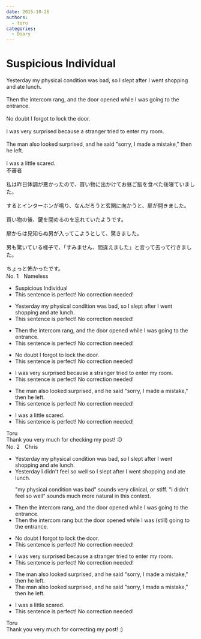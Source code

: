 ```yaml
---
date: 2015-10-26
authors:
  - toru
categories:
  - Diary
---
```


<h1 id="subject_show">Suspicious Individual</h1>
<div class="date" hidden>Oct 26, 2015 10:51</div>
<div id="post"><div id="body_show_ori">
Yesterday my physical condition was bad, so I slept after I went shopping and ate lunch.<br/><br/>Then the intercom rang, and the door opened while I was going to the entrance.<br/><br/>No doubt I forgot to lock the door.<br/><br/>I was very surprised because a stranger tried to enter my room.<br/><br/>The man also looked surprised, and he said "sorry, I made a mistake," then he left.<br/><br/>I was a little scared.
</div></div>

<!-- more -->

<div id="post_ja"><div id="body_show_mo">
不審者<br/><br/>私は昨日体調が悪かったので、買い物に出かけてお昼ご飯を食べた後寝ていました。<br/><br/>するとインターホンが鳴り、なんだろうと玄関に向かうと、扉が開きました。<br/><br/>買い物の後、鍵を閉めるのを忘れていたようです。<br/><br/>扉からは見知らぬ男が入ってこようとして、驚きました。<br/><br/>男も驚いている様子で、「すみません、間違えました」と言って去って行きました。<br/><br/>ちょっと怖かったです。
</div></div>
<div id="block"><div class="first_name"> No. 1　<span class="just_name">Nameless</span></div><div id="block2">
<ul class="correction_field">
<li class="incorrect">Suspicious Individual</li>
<li class="corrected perfect">This sentence is perfect! No correction needed!</li>
</ul>
<ul class="correction_field">
<li class="incorrect">Yesterday my physical condition was bad, so I slept after I went shopping and ate lunch.</li>
<li class="corrected perfect">This sentence is perfect! No correction needed!</li>
</ul>
<ul class="correction_field">
<li class="incorrect">Then the intercom rang, and the door opened while I was going to the entrance.</li>
<li class="corrected perfect">This sentence is perfect! No correction needed!</li>
</ul>
<ul class="correction_field">
<li class="incorrect">No doubt I forgot to lock the door.</li>
<li class="corrected perfect">This sentence is perfect! No correction needed!</li>
</ul>
<ul class="correction_field">
<li class="incorrect">I was very surprised because a stranger tried to enter my room.</li>
<li class="corrected perfect">This sentence is perfect! No correction needed!</li>
</ul>
<ul class="correction_field">
<li class="incorrect">The man also looked surprised, and he said "sorry, I made a mistake," then he left.</li>
<li class="corrected perfect">This sentence is perfect! No correction needed!</li>
</ul>
<ul class="correction_field">
<li class="incorrect">I was a little scared.</li>
<li class="corrected perfect">This sentence is perfect! No correction needed!</li>
</ul>
</div><div class="name"><span class="just_name">Toru</span><br>
Thank you very much for checking my post! :D
</div>
</div>
<div id="block"><div class="first_name"> No. 2　<span class="just_name">Chris</span></div><div id="block2">
<ul class="correction_field">
<li class="incorrect">Yesterday my physical condition was bad, so I slept after I went shopping and ate lunch.</li>
<li class="corrected correct">
Yesterday <span class="f_blue">I didn't feel so well</span> so I slept after I went shopping and ate lunch.
<p class="correction_comment">"my physical condition was bad" sounds very clinical, or stiff. "I didn't feel so well" sounds much more natural in this context.</p>
</li>
</ul>
<ul class="correction_field">
<li class="incorrect">Then the intercom rang, and the door opened while I was going to the entrance.</li>
<li class="corrected correct">
Then the intercom rang <span class="f_blue">but </span>the door opened while I was <span class="f_blue">(still) </span>going to the entrance.
</li>
</ul>
<ul class="correction_field">
<li class="incorrect">No doubt I forgot to lock the door.</li>
<li class="corrected perfect">This sentence is perfect! No correction needed!</li>
</ul>
<ul class="correction_field">
<li class="incorrect">I was very surprised because a stranger tried to enter my room.</li>
<li class="corrected perfect">This sentence is perfect! No correction needed!</li>
</ul>
<ul class="correction_field">
<li class="incorrect">The man also looked surprised, and he said "sorry, I made a mistake," then he left.</li>
<li class="corrected correct">
The man also looked surprised, and he said "sorry, I made a mistake," then he left.
</li>
</ul>
<ul class="correction_field">
<li class="incorrect">I was a little scared.</li>
<li class="corrected perfect">This sentence is perfect! No correction needed!</li>
</ul>
</div><div class="name"><span class="just_name">Toru</span><br>
Thank you very much for correcting my post! :)
</div>
</div>
